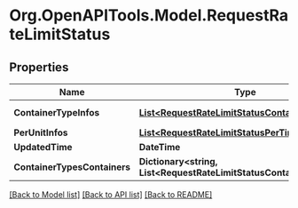 # Org.OpenAPITools.Model.RequestRateLimitStatus

## Properties

Name | Type | Description | Notes
------------ | ------------- | ------------- | -------------
**ContainerTypeInfos** | [**List&lt;RequestRateLimitStatusContainerTypeInfo&gt;**](RequestRateLimitStatusContainerTypeInfo.md) |  | [optional] [readonly] 
**PerUnitInfos** | [**List&lt;RequestRateLimitStatusPerTimeUnitInfo&gt;**](RequestRateLimitStatusPerTimeUnitInfo.md) |  | [optional] 
**UpdatedTime** | **DateTime** |  | [optional] 
**ContainerTypesContainers** | **Dictionary&lt;string, List&lt;RequestRateLimitStatusContainer&gt;&gt;** |  | [optional] 

[[Back to Model list]](../README.md#documentation-for-models) [[Back to API list]](../README.md#documentation-for-api-endpoints) [[Back to README]](../README.md)

